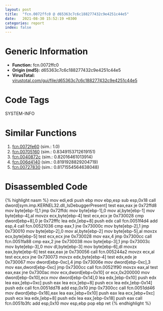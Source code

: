 ```yaml
---
layout: post
title:  "fcn.0072ffc0 @ d65363c7c6c188277432c9e4251c44e5"
date:   2021-08-30 15:52:19 +0300
categories: report
index: false
---
```


# Generic Information
- **Function:** fcn.0072ffc0
- **Origin (md5):** d65363c7c6c188277432c9e4251c44e5
- **VirusTotal:** [virustotal.com/gui/file/d65363c7c6c188277432c9e4251c44e5][virustotal_ref]

# Code Tags
<span class="tag" id="SYSTEM-INFO">SYSTEM-INFO</span>


# Similar Functions

1. [fcn.0072fe60][similar_1_ref] (sim.: 1.0)
2. [fcn.00705160][similar_2_ref] (sim.: 0.8349153712619151)
3. [fcn.0040872c][similar_3_ref] (sim.: 0.82016461013914)
4. [fcn.006d4140][similar_4_ref] (sim.: 0.8191928829204719)
5. [fcn.00727830][similar_5_ref] (sim.: 0.8171554564638048)


# Disassembled Code

{% highlight nasm %}
mov edi,edi
push ebp
mov ebp,esp
sub esp,0x18
call dword[sym.imp.KERNEL32.dll_IsDebuggerPresent]
test eax,eax
je 0x72ffd8
mov byte[ebp-1],1
jmp 0x72ffdc
mov byte[ebp-1],0
mov al,byte[ebp-1]
mov byte[ebp-4],al
movzx ecx,byte[ebp-4]
test ecx,ecx
je 0x730028
cmp dword[ebp+8],0
je 0x72fffc
lea edx,[ebp+8]
push edx
call fcn.0051f4d4
add esp,4
call fcn.00521036
cmp eax,1
jne 0x73000c
mov byte[ebp-2],1
jmp 0x730010
mov byte[ebp-2],0
mov al,byte[ebp-2]
mov byte[ebp-5],al
movzx ecx,byte[ebp-5]
test ecx,ecx
jne 0x730028
mov eax,4
jmp 0x7300cc
call fcn.0051fa88
cmp eax,2
jne 0x730038
mov byte[ebp-3],1
jmp 0x73003c
mov byte[ebp-3],0
mov dl,byte[ebp-3]
mov byte[ebp-6],dl
movzx eax,byte[ebp-6]
test eax,eax
je 0x730056
call fcn.005244a2
movzx ecx,al
test ecx,ecx
jne 0x730073
movzx edx,byte[ebp-4]
test edx,edx
je 0x730067
mov dword[ebp-0xc],4
jmp 0x73006e
mov dword[ebp-0xc],3
mov eax,dword[ebp-0xc]
jmp 0x7300cc
call fcn.00521f90
movzx eax,al
test eax,eax
jne 0x7300ac
mov ecx,dword[ebp+0x10]
or ecx,0x200000
mov dword[ebp-0x10],ecx
mov dword[ebp-0x14],0
lea edx,[ebp-0x10]
push edx
lea eax,[ebp+0xc]
push eax
lea ecx,[ebp+8]
push ecx
lea edx,[ebp-0x14]
push edx
call fcn.0051dd78
add esp,0x10
jmp 0x7300cc
call fcn.0051dd46
mov dword[ebp-0x18],eax
lea eax,[ebp+0x10]
push eax
lea ecx,[ebp+0xc]
push ecx
lea edx,[ebp+8]
push edx
lea eax,[ebp-0x18]
push eax
call fcn.0051b3fc
add esp,0x10
mov esp,ebp
pop ebp
ret
{% endhighlight %}


[similar_1_ref]: /report/fcn.0072fe60@d65363c7c6c188277432c9e4251c44e5
[similar_2_ref]: /report/fcn.00705160@d65363c7c6c188277432c9e4251c44e5
[similar_3_ref]: /report/fcn.0040872c@7bcc89a15d575deafd22288432159007
[similar_4_ref]: /report/fcn.006d4140@d65363c7c6c188277432c9e4251c44e5
[similar_5_ref]: /report/fcn.00727830@d65363c7c6c188277432c9e4251c44e5
[virustotal_ref]: https://www.virustotal.com/gui/file/d65363c7c6c188277432c9e4251c44e5